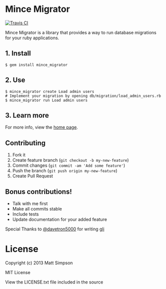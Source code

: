 # Mince Migrator

[![Travis CI](https://travis-ci.org/coffeencoke/mince_migrator.png)](https://travis-ci.org/#!/coffeencoke/mince_migrator)

Mince Migrator is a library that provides a way to run database
migrations for your ruby applications.

## 1. Install

    $ gem install mince_migrator

## 2. Use

	$ mince_migrator create Load admin users
	# Implement your migration by opening db/migration/load_admin_users.rb
	$ mince_migrator run Load admin users

## 3. Learn more

For more info, view the [home page](http://coffeencoke.github.io/mince_migrator/).

## Contributing

1. Fork it
2. Create feature branch (`git checkout -b my-new-feature`)
3. Commit changes (`git commit -am 'Add some feature'`)
4. Push the branch (`git push origin my-new-feature`)
5. Create Pull Request

## Bonus contributions!

* Talk with me first
* Make all commits stable
* Include tests
* Update documentation for your added feature

Special Thanks to [@davetron5000](https://github.com/davetron5000) for writing [gli](https://github.com/davetron5000/gli)

# License

Copyright (c) 2013 Matt Simpson

MIT License

View the LICENSE.txt file included in the source
